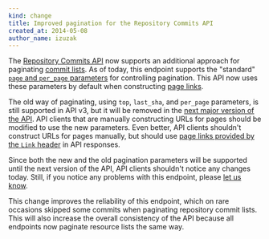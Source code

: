 ```yaml
---
kind: change
title: Improved pagination for the Repository Commits API
created_at: 2014-05-08
author_name: izuzak
---
```


The [Repository Commits API](/v3/repos/commits/) now supports an additional approach for paginating [commit lists](/v3/repos/commits/#list-commits-on-a-repository). As of today, this endpoint supports the "standard" [`page` and `per_page` parameters](/v3/#pagination) for controlling pagination. This API now uses these parameters by default when constructing [page links](/v3/#pagination).

The old way of paginating, using `top`, `last_sha`, and `per_page` parameters, is still supported in API v3, but it will be removed in the [next major version of the API](https://developer.github.com/v3/versions/#v3-deprecations). API clients that are manually constructing URLs for pages should be modified to use the new parameters. Even better, API clients shouldn't construct URLs for pages manually, but should use [page links provided by the `Link` header](/guides/traversing-with-pagination/) in API responses.

Since both the new and the old pagination parameters will be supported until the next version of the API, API clients shouldn't notice any changes today. Still, if you notice any problems with this endpoint, please [let us know](https://github.com/contact?form%5Bsubject%5D=API:+Commits+pagination+changes).

This change improves the reliability of this endpoint, which on rare occasions skipped some commits when paginating repository commit lists. This will also increase the overall consistency of the API because all endpoints now paginate resource lists the same way.
